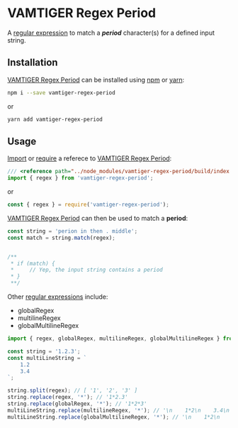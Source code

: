 # VAMTIGER Regex Period
A [regular expression](https://developer.mozilla.org/en-US/docs/Web/JavaScript/Guide/Regular_Expressions) to match a **_period_** character(s) for a defined input string.

## Installation
[VAMTIGER Regex Period](https://github.com/vamtiger-project/vamtiger-regex-period) can be installed using [npm](https://www.npmjs.com/) or [yarn]():
```bash
npm i --save vamtiger-regex-period
```
or
```bash
yarn add vamtiger-regex-period
```

## Usage
[Import](https://developer.mozilla.org/en-US/docs/Web/JavaScript/Reference/Statements/import) or [require](https://nodejs.org/api/modules.html#modules_require) a referece to [VAMTIGER Regex Period](https://github.com/vamtiger-project/vamtiger-regex-period):
```javascript
/// <reference path="../node_modules/vamtiger-regex-period/build/index.d.ts"/>
import { regex } from 'vamtiger-regex-period';
```
or
```javascript
const { regex } = require('vamtiger-regex-period');
```

[VAMTIGER Regex Period](https://github.com/vamtiger-project/vamtiger-regex-period) can then be used to match a **period**:
```javascript
const string = 'perion in then . middle';
const match = string.match(regex);


/**
 * if (match) {
 *     // Yep, the input string contains a period
 * }
 **/
```

Other [regular expressions](https://developer.mozilla.org/en-US/docs/Web/JavaScript/Guide/Regular_Expressions) include:
* globalRegex
* multilineRegex
* globalMultilineRegex
```javascript
import { regex, globalRegex, multilineRegex, globalMultilineRegex } from 'vamtiger-regex-period';

const string = '1.2.3';
const multiLineString = `
    1.2
    3.4
`;

string.split(regex); // [ '1', '2', '3' ]
string.replace(regex, '*'); // '1*2.3'
string.replace(globalRegex, '*'); // '1*2*3'
multiLineString.replace(multilineRegex, '*'); // '\n    1*2\n    3.4\n'
multiLineString.replace(globalMultilineRegex, '*'); // '\n    1*2\n    3*4\n'
```
